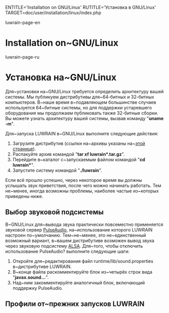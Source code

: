 
ENTITLE='Installation on GNU/Linux'
RUTITLE='Установка в GNU/Linux'
TARGET=doc/user/installation/linux/index.php

luwrain-page-en

# Installation on~GNU/Linux

luwrain-page-ru

# Установка на~GNU/Linux

Для~установки на~GNU/Linux  требуется определить архитектуру вашей системы.
Мы публикуем дистрибутивы для~64-битных и 32-битных компьютеров.
В~наше время в~подавляющем большинстве случаев используется 64~битные системы,
но  для поддержки устаревшего оборудования  мы продолжаем публиковать также 32-битные сборки.
Вы можете узнать архитектуру вашей системы, вызвав команду "__uname -m__".

Для~запуска LUWRAIN в~GNU/Linux выполните следующие действия:

1. Загрузите дистрибутив (ссылки на~архивы указаны на~[этой странице](local:/download/linux/)).
1. Распакуйте архив  командой "__tar xf luwrain*.tar.gz__".
1. Перейдите в~каталог с~запускаемым файлом командой "__cd luwrain*__".
1. Запустите систему командой "__./luwrain__".

Если всё прошло успешно, через некоторое время вы должны услышать звук приветствия, после чего можно начинать работать.
Тем не~менее, иногда возможны проблемы, наиболее частые из~которых приведены ниже.

## Выбор звуковой подсистемы

В~GNU/Linux  для~вывода звука практически повсеместно применяется звуковой сервер [PulseAudio](https://ru.wikipedia.org/wiki/PulseAudio),
на~использование которого LUWRAIN настроен по~умолчанию.
Тем~не~менее, это не~единственный возможный вариант,
в~вашем дистрибутиве возможен вывод звука через звуковую подсистему [ALSA](https://ru.wikipedia.org/wiki/ALSA).
Для~того, чтобы отключить использование PulseAudio? выполните следующие шаги:

1. Откройте для~редактирования файл runtime/lib/sound.properties в~дистрибутиве LUWRAIN.
1. В~конце файла раскомментируйте блок из~четырёх строк вида "__javax.sound...__".
1. Над~ним закомментируйте аналогичный блок, включающий поддержку PulseAudio.

## Профили от~прежних запусков LUWRAIN





